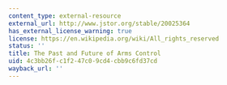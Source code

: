 ```yaml
---
content_type: external-resource
external_url: http://www.jstor.org/stable/20025364
has_external_license_warning: true
license: https://en.wikipedia.org/wiki/All_rights_reserved
status: ''
title: The Past and Future of Arms Control
uid: 4c3bb26f-c1f2-47c0-9cd4-cbb9c6fd37cd
wayback_url: ''
---
```


